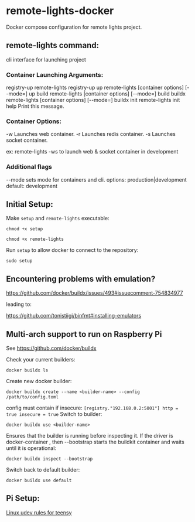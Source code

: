 # remote-lights-docker

Docker compose configuration for remote lights project.

## remote-lights command:

cli interface for launching project

### Container Launching Arguments:

registry-up   remote-lights registry-up
up            remote-lights [container options] [--mode=] up
build         remote-lights [container options] [--mode=] build
buildx        remote-lights [container options] [--mode=] buildx
init          remote-lights init
help          Print this message.

### Container Options:

-w            Launches web container.
-r            Launches redis container.
-s            Launches socket container.

ex: remote-lights -ws to launch web & socket container in development

### Additional flags

--mode        sets mode for containers and cli. options: production|development default: development

## Initial Setup:

Make `setup` and `remote-lights` executable:

`chmod +x setup`

`chmod +x remote-lights`

Run `setup` to allow docker to connect to the repository:

`sudo setup`

## Encountering problems with emulation?

https://github.com/docker/buildx/issues/493#issuecomment-754834977

leading to:

https://github.com/tonistiigi/binfmt#installing-emulators

## Multi-arch support to run on Raspberry Pi

See https://github.com/docker/buildx

Check your current builders:

`docker buildx ls`

Create new docker builder:

`docker buildx create --name <builder-name> --config /path/to/config.toml`

config must contain if insecure:
`
[registry."192.168.0.2:5001"]
  http = true
  insecure = true
`
Switch to builder:

`docker buildx use <builder-name>`

Ensures that the builder is running before inspecting it. If the driver is docker-container , then --bootstrap starts the buildkit container and waits until it is operational:

`docker buildx inspect --bootstrap`

Switch back to default builder:

`docker buildx use default`

## Pi Setup:

[Linux udev rules for teensy](https://www.pjrc.com/teensy/00-teensy.rules)





